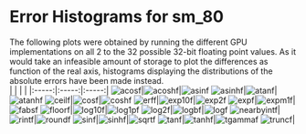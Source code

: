 # Error Histograms for sm_80
The following plots were obtained by running the different GPU implementations on all 2 to the 32 possible 32-bit floating point values. As it would take an infeasible amount of storage to plot the differences as function of the real axis, histograms displaying the distributions of the absolute errors have been made instead.
<br>
| | | |
|:-----:|:-----:|:-----:|
![acosf](./results/histograms/sm_80/acosf/acosf.png)|![acoshf](./results/histograms/sm_80/acoshf/acoshf.png)|![asinf](./results/histograms/sm_80/asinf/asinf.png)
![asinhf](./results/histograms/sm_80/asinhf/asinhf.png)|![atanf](./results/histograms/sm_80/atanf/atanf.png)|![atanhf](./results/histograms/sm_80/atanhf/atanhf.png)
![ceilf](./results/histograms/sm_80/ceilf/ceilf.png)|![cosf](./results/histograms/sm_80/cosf/cosf.png)|![coshf](./results/histograms/sm_80/coshf/coshf.png)
![erff](./results/histograms/sm_80/erff/erff.png)|![exp10f](./results/histograms/sm_80/exp10f/exp10f.png)|![exp2f](./results/histograms/sm_80/exp2f/exp2f.png)
![expf](./results/histograms/sm_80/expf/expf.png)|![expm1f](./results/histograms/sm_80/expm1f/expm1f.png)|![fabsf](./results/histograms/sm_80/fabsf/fabsf.png)
![floorf](./results/histograms/sm_80/floorf/floorf.png)|![log10f](./results/histograms/sm_80/log10f/log10f.png)|![log1pf](./results/histograms/sm_80/log1pf/log1pf.png)
![log2f](./results/histograms/sm_80/log2f/log2f.png)|![logbf](./results/histograms/sm_80/logbf/logbf.png)|![logf](./results/histograms/sm_80/logf/logf.png)
![nearbyintf](./results/histograms/sm_80/nearbyintf/nearbyintf.png)|![rintf](./results/histograms/sm_80/rintf/rintf.png)|![roundf](./results/histograms/sm_80/roundf/roundf.png)
![sinf](./results/histograms/sm_80/sinf/sinf.png)|![sinhf](./results/histograms/sm_80/sinhf/sinhf.png)|![sqrtf](./results/histograms/sm_80/sqrtf/sqrtf.png)
![tanf](./results/histograms/sm_80/tanf/tanf.png)|![tanhf](./results/histograms/sm_80/tanhf/tanhf.png)|![tgammaf](./results/histograms/sm_80/tgammaf/tgammaf.png)
![truncf](./results/histograms/sm_80/truncf/truncf.png)|